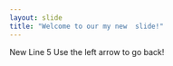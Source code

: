 ```yaml
---
layout: slide
title: "Welcome to our my new  slide!"
---
```

New  Line 5
Use the left arrow to go back!
